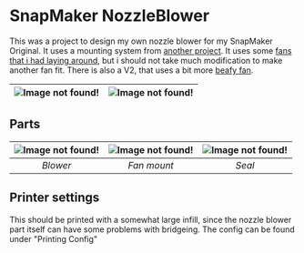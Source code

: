 # SnapMaker NozzleBlower

This was a project to design my own nozzle blower for my SnapMaker Original. It uses a mounting system from [another project](https://github.com/kris701/SnapMaker-Toolhead-Extensions). It uses some [fans that i had laying around](https://www.ebay.com/itm/1pc-Brushless-DC-Cooling-Blower-Fan-40mm-4010S-50x40x10mm-5V-12V-24V-2pin-Fan/163328189370?hash=item26071e63ba:g:Rv4AAOSwQPlV9isk), but i should not take much modification to make another fan fit. There is also a V2, that uses a bit more [beafy fan](https://www.ebay.com/itm/12V-DC-50mm-Blower-Cooling-Fan-5015-Extruder-For-RepRap-3D-Printer/133143555567?ssPageName=STRK%3AMEBIDX%3AIT&_trksid=p2060353.m2749.l2649).

| ![Image not found!](https://dub01pap001files.storage.live.com/y4mGxMY7LxPGJEFXPZp-ondBXdHFSzFnzy15ouYDCSw9kBE85QfOR4GiItqprxGbzj7ya5TkwGhDdw_0WoEdsycFFlQVUIKFIyL0OIJz56KNMZzt3uTP3DMz7_NEOBvv0F51NBG5rMWZ7Q3V8HF8tyVJO9aiLcKsWM8BGgW9lqEZSDf201mn36enBuxlPDulS1U?width=2313&height=1311&cropmode=none) | ![Image not found!](https://dub01pap001files.storage.live.com/y4miKGOzii7SSRB8wtm0ey_bJwTihk8hrpq-fSNPnTHkuwO3Ai7uM-uVRB0JxSPakFPBSFKhMxXUz1F35MRGMxlt1PrX1nJJ0NaKgRxoAcxoVZ568LwA1BA59tTYjZ1zM3yVrkPfUe-2t8DboD2-i-Bm09kejixnjCsDBP1EslNqYId9q2FsFfQm4tDVlSBUdGX?width=1453&height=1393&cropmode=none) |
|:---:|:---:|

## Parts
| ![Image not found!](https://dub01pap001files.storage.live.com/y4m4d3zWgwlPw22FhRIMQoBkDEvCIRA2YNd52LNt68tLOKWfyXJVPEZiXDihuxM4OyG39I9GK3yT9qFQPrDTlE4oAbkKph2yqR6amEvaveuhVjefJUETiZOQ0thYt1KX3C9C814-zhCQsh1F2SKDU16wmWsAvj86rf7DCuoe2xy-kUbeisIen75oLn8CyQoUHFn?width=1066&height=620&cropmode=none) | ![Image not found!](https://dub01pap001files.storage.live.com/y4mWbAfV_8yQh1EmFjU6HRNGxrAQ78YgDfRpsrA37ivZ-ZSVhLq7ASrIb1ciJ-k2E-7R2e_odyHuaCv2JoiWgBQ3f46_gsFZ4R6NoYoMmRcHwPtpW2U9N4jxjUHdcBAIX93KBD7Ka_5s8vIGGm_t3UfR64Dp_jh2l9wrunX-q710Knjnd3hepRD02foFb6tH_wm?width=703&height=600&cropmode=none) | ![Image not found!](https://dub01pap001files.storage.live.com/y4mUV7Et8U2kSawqmITtmh5t3L8fTja1x-u5S28LcMdBrdIlmxPrTh_U4nfuJMEgM13SVA05DV43RSgW0rxqdG3omTgLBL8bQoRgQ-BUnwAA9edvmGAv-98x2nJnjsQ80XOOaKjK1guKZmx3tC1YjIzwSFmYHPLm1hobm2XzAiuCLz64_brVGTWWv3iF9J4n7Ad?width=667&height=447&cropmode=none) |
|:---:|:---:|:---:|
| *Blower* | *Fan mount* | *Seal* |

## Printer settings

This should be printed with a somewhat large infill, since the nozzle blower part itself can have some problems with bridgeing.
The config can be found under "Printing Config"
